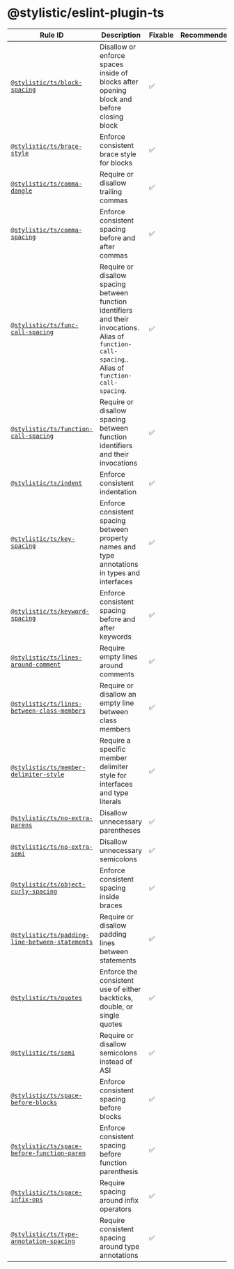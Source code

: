 <!--
/* GENERATED, DO NOT EDIT DIRECTLY */
-->

# @stylistic/eslint-plugin-ts

| Rule ID | Description | Fixable | Recommended |
| --- | --- | --- | --- |
| [`@stylistic/ts/block-spacing`](./rules/block-spacing) | Disallow or enforce spaces inside of blocks after opening block and before closing block | ✅ |  |
| [`@stylistic/ts/brace-style`](./rules/brace-style) | Enforce consistent brace style for blocks | ✅ |  |
| [`@stylistic/ts/comma-dangle`](./rules/comma-dangle) | Require or disallow trailing commas | ✅ |  |
| [`@stylistic/ts/comma-spacing`](./rules/comma-spacing) | Enforce consistent spacing before and after commas | ✅ |  |
| [`@stylistic/ts/func-call-spacing`](./rules/func-call-spacing) | Require or disallow spacing between function identifiers and their invocations. Alias of `function-call-spacing`.. Alias of `function-call-spacing`. | ✅ |  |
| [`@stylistic/ts/function-call-spacing`](./rules/function-call-spacing) | Require or disallow spacing between function identifiers and their invocations | ✅ |  |
| [`@stylistic/ts/indent`](./rules/indent) | Enforce consistent indentation | ✅ |  |
| [`@stylistic/ts/key-spacing`](./rules/key-spacing) | Enforce consistent spacing between property names and type annotations in types and interfaces | ✅ |  |
| [`@stylistic/ts/keyword-spacing`](./rules/keyword-spacing) | Enforce consistent spacing before and after keywords | ✅ |  |
| [`@stylistic/ts/lines-around-comment`](./rules/lines-around-comment) | Require empty lines around comments | ✅ |  |
| [`@stylistic/ts/lines-between-class-members`](./rules/lines-between-class-members) | Require or disallow an empty line between class members | ✅ |  |
| [`@stylistic/ts/member-delimiter-style`](./rules/member-delimiter-style) | Require a specific member delimiter style for interfaces and type literals | ✅ |  |
| [`@stylistic/ts/no-extra-parens`](./rules/no-extra-parens) | Disallow unnecessary parentheses | ✅ |  |
| [`@stylistic/ts/no-extra-semi`](./rules/no-extra-semi) | Disallow unnecessary semicolons | ✅ |  |
| [`@stylistic/ts/object-curly-spacing`](./rules/object-curly-spacing) | Enforce consistent spacing inside braces | ✅ |  |
| [`@stylistic/ts/padding-line-between-statements`](./rules/padding-line-between-statements) | Require or disallow padding lines between statements | ✅ |  |
| [`@stylistic/ts/quotes`](./rules/quotes) | Enforce the consistent use of either backticks, double, or single quotes | ✅ |  |
| [`@stylistic/ts/semi`](./rules/semi) | Require or disallow semicolons instead of ASI | ✅ |  |
| [`@stylistic/ts/space-before-blocks`](./rules/space-before-blocks) | Enforce consistent spacing before blocks | ✅ |  |
| [`@stylistic/ts/space-before-function-paren`](./rules/space-before-function-paren) | Enforce consistent spacing before function parenthesis | ✅ |  |
| [`@stylistic/ts/space-infix-ops`](./rules/space-infix-ops) | Require spacing around infix operators | ✅ |  |
| [`@stylistic/ts/type-annotation-spacing`](./rules/type-annotation-spacing) | Require consistent spacing around type annotations | ✅ |  |